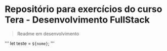 # Repositório para exercícios do curso Tera - Desenvolvimento FullStack

> Readme em desenvolvimento

'''
let teste = `${nome}`;
'''
